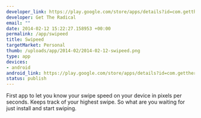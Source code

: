 ```yaml
--- 
developer_link: https://play.google.com/store/apps/details?id=com.gettheradical.swipeed
developer: Get The Radical
email: ""
date: 2014-02-12 15:22:27.158953 +00:00
permalink: /app/swipeed
title: Swipeed
targetMarket: Personal
thumb: /uploads/app/2014-02/2014-02-12-swipeed.png
type: app
devices: 
- android
android_link: https://play.google.com/store/apps/details?id=com.gettheradical.swipeed
status: publish
---
```


First app to let you know your swipe speed on your device in pixels per seconds.
Keeps track of your highest swipe.
So what are you waiting for just install and start swiping.
